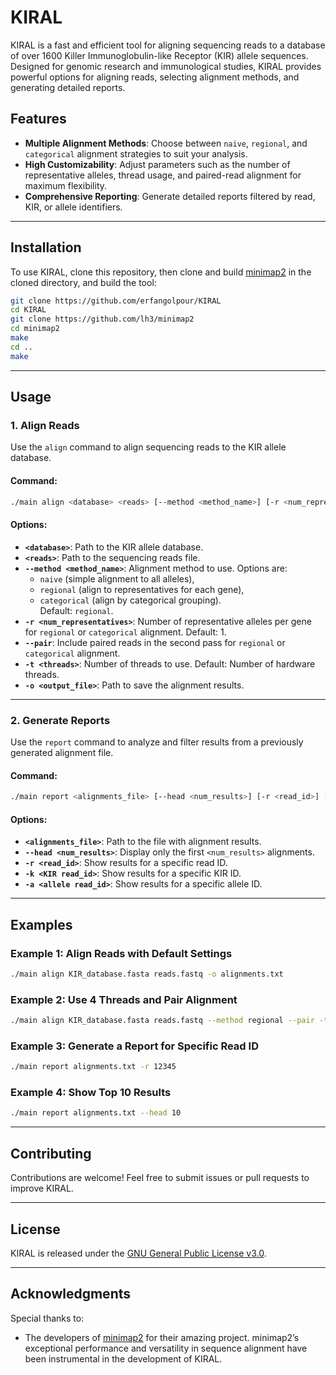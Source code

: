 # KIRAL
KIRAL is a fast and efficient tool for aligning sequencing reads to a database of over 1600 Killer Immunoglobulin-like Receptor (KIR) allele sequences. Designed for genomic research and immunological studies, KIRAL provides powerful options for aligning reads, selecting alignment methods, and generating detailed reports.

## Features
- **Multiple Alignment Methods**: Choose between `naive`, `regional`, and `categorical` alignment strategies to suit your analysis.
- **High Customizability**: Adjust parameters such as the number of representative alleles, thread usage, and paired-read alignment for maximum flexibility.
- **Comprehensive Reporting**: Generate detailed reports filtered by read, KIR, or allele identifiers.

---

## Installation
To use KIRAL, clone this repository, then clone and build [minimap2](https://github.com/lh3/minimap2) in the cloned directory, and build the tool:
```bash
git clone https://github.com/erfangolpour/KIRAL
cd KIRAL
git clone https://github.com/lh3/minimap2
cd minimap2
make
cd ..
make
```

---

## Usage

### 1. Align Reads
Use the `align` command to align sequencing reads to the KIR allele database.

#### Command:
```bash
./main align <database> <reads> [--method <method_name>] [-r <num_representatives>] [--pair] [-t <threads>] [-o <output_file>]
```

#### Options:
- **`<database>`**: Path to the KIR allele database.
- **`<reads>`**: Path to the sequencing reads file.
- **`--method <method_name>`**: Alignment method to use. Options are:
  - `naive` (simple alignment to all alleles),
  - `regional` (align to representatives for each gene),
  - `categorical` (align by categorical grouping).  
  Default: `regional`.
- **`-r <num_representatives>`**: Number of representative alleles per gene for `regional` or `categorical` alignment. Default: 1.
- **`--pair`**: Include paired reads in the second pass for `regional` or `categorical` alignment.
- **`-t <threads>`**: Number of threads to use. Default: Number of hardware threads.
- **`-o <output_file>`**: Path to save the alignment results.

---

### 2. Generate Reports
Use the `report` command to analyze and filter results from a previously generated alignment file.

#### Command:
```bash
./main report <alignments_file> [--head <num_results>] [-r <read_id>] [-k <KIR read_id>] [-a <allele read_id>]
```

#### Options:
- **`<alignments_file>`**: Path to the file with alignment results.
- **`--head <num_results>`**: Display only the first `<num_results>` alignments.
- **`-r <read_id>`**: Show results for a specific read ID.
- **`-k <KIR read_id>`**: Show results for a specific KIR ID.
- **`-a <allele read_id>`**: Show results for a specific allele ID.

---

## Examples

### Example 1: Align Reads with Default Settings
```bash
./main align KIR_database.fasta reads.fastq -o alignments.txt
```

### Example 2: Use 4 Threads and Pair Alignment
```bash
./main align KIR_database.fasta reads.fastq --method regional --pair -t 4 -o paired_alignments.txt
```

### Example 3: Generate a Report for Specific Read ID
```bash
./main report alignments.txt -r 12345
```

### Example 4: Show Top 10 Results
```bash
./main report alignments.txt --head 10
```

---

## Contributing
Contributions are welcome! Feel free to submit issues or pull requests to improve KIRAL.

---

## License
KIRAL is released under the [GNU General Public License v3.0](LICENSE).

---

## Acknowledgments

Special thanks to:
- The developers of [minimap2](https://github.com/lh3/minimap2) for their amazing project. minimap2’s exceptional performance and versatility in sequence alignment have been instrumental in the development of KIRAL.
